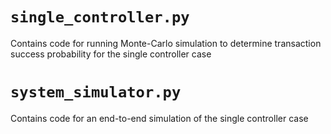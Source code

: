 # `single_controller.py`

Contains code for running Monte-Carlo simulation to determine transaction success probability for the single controller case

# `system_simulator.py`

Contains code for an end-to-end simulation of the single controller case
